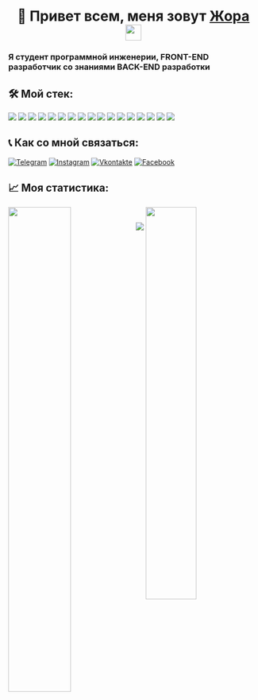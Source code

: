<h1 align="center">📌 Привет всем, меня зовут <a href="https://vk.com/heritage57" target="_blank">Жора</a> 
<img src="https://github.com/blackcater/blackcater/raw/main/images/Hi.gif" height="32"/></h1>
<h3 width="100%">Я студент программной инженерии, FRONT-END разработчик со знаниями BACK-END разработки</h3>



<div>
<h2>🛠 Мой стек:</h2>
<img src="https://img.shields.io/badge/html5-090909.svg?style=for-the-badge&logo=html5&logoColor=#FF4500" />
<img src="https://img.shields.io/badge/css3-090909.svg?style=for-the-badge&logo=css3&logoColor=0000FF" />
<img src="https://img.shields.io/badge/javascript-090909.svg?style=for-the-badge&logo=javascript&logoColor=%23F7DF1E" />
<img src="https://img.shields.io/badge/react-090909.svg?style=for-the-badge&logo=react&logoColor=%2361DAFB" />
<img src="https://img.shields.io/badge/Node.JS-090909.svg?style=for-the-badge&logo=node.js&logoColor=#00FA9A" />
<img src="https://img.shields.io/badge/Sql-090909.svg?style=for-the-badge&logo=mysql&logoColor=#0000FF" />
<img src="https://img.shields.io/badge/MongoDB-090909.svg?style=for-the-badge&logo=MongoDB&logoColor=2d572c" />
<img src="https://img.shields.io/badge/-C++-090909?style=for-the-badge&logo=C%2b%2b&logoColor=6296CC" />
<img src="https://img.shields.io/badge/python-090909.svg?style=for-the-badge&logo=python&logoColor=00648B" />
<img src="https://img.shields.io/badge/Opengl-090909.svg?style=for-the-badge&logo=Opengl&logoColor=#4682B4" />


<img src="https://img.shields.io/badge/webpack-090909.svg?style=for-the-badge&logo=webpack&logoColor=#87CEEB" />
<img src="https://img.shields.io/badge/git-090909.svg?style=for-the-badge&logo=git&logoColor=#FF0000" />
<img src="https://img.shields.io/badge/Visual%20Studio%20Code-090909.svg?style=for-the-badge&logo=visual-studio-code&logoColor=00BFFF" />
<img src="https://img.shields.io/badge/Visual%20Studio-090909.svg?style=for-the-badge&logo=visual-studio&logoColor=BA55D3" />
<img src="https://img.shields.io/badge/mysql workbench-090909.svg?style=for-the-badge&logo=mysql&logoColor=6495ED" />
<img src="https://img.shields.io/badge/figma-090909.svg?style=for-the-badge&logo=figma&logoColor=FF6347" />
<img src="https://img.shields.io/badge/QT-090909.svg?style=for-the-badge&logo=qt&logoColor=#4682B4" />
</div>

<h2>📞 Как со мной связаться:</h2>

[![Telegram](https://img.shields.io/badge/-Telegram-090909?style=for-the-badge&logo=telegram&logoColor=27A0D9)](https://t.me/duxovcavdtanem)
[![Instagram](https://img.shields.io/badge/-Instagram-090909?style=for-the-badge&logo=instagram&logoColor=B4068E)](https://www.instagram.com/heritage_arm)
[![Vkontakte](https://img.shields.io/badge/-Vkontakte-090909?style=for-the-badge&logo=Vk&logoColor=4F7DB3)](https://vk.com/heritage57)
[![Facebook](https://img.shields.io/badge/-Facebook-090909?style=for-the-badge&logo=Facebook&logoColor=1195F5)](https://www.facebook.com/zhor.pogosyan.7/)

<div>
  <h2>📈 Моя статистика:</h2>
  <img width="50%" align="left" src="https://github-readme-stats.vercel.app/api?username=hedgehogscodes" />
  <img width="45%" align="right" src="https://github-readme-stats.vercel.app/api/top-langs/?username=hedgehogscodes&layout=compact" />
</div>

<div>
</br>
<p align="center">
  <img  src="https://github.com/hedgehogscods/hedgehogscods/blob/main/assets/CraftyRichEthiopianwolf-mobile.gif"/>
</p>
</div>